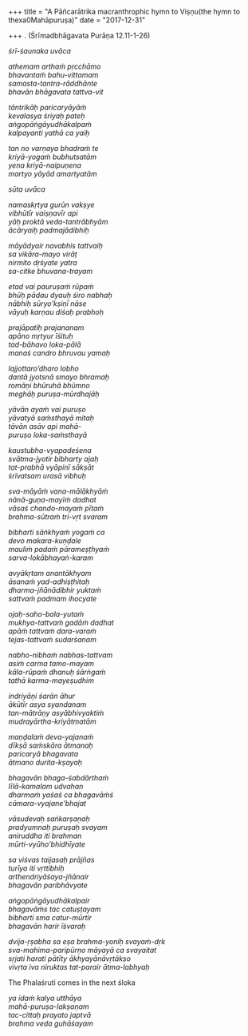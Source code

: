 +++
title = "A Pāñcarātrika macranthrophic hymn to Viṣṇu(the hymn to thexa0Mahāpuruṣa)"
date = "2017-12-31"

+++
. (Śrīmadbhāgavata Purāṇa 12.11-1-26)

*śrī-śaunaka uvāca*

*athemam arthaṁ pṛcchāmo  
bhavantaṁ bahu-vittamam  
samasta-tantra-rāddhānte  
bhavān bhāgavata tattva-vit*

*tāntrikāḥ paricaryāyāṁ  
kevalasya śriyaḥ pateḥ  
aṅgopāṅgāyudhākalpaṁ  
kalpayanti yathā ca yaiḥ*

*tan no varṇaya bhadraṁ te  
kriyā-yogaṁ bubhutsatām  
yena kriyā-naipuṇena  
martyo yāyād amartyatām*

*sūta uvāca*

*namaskṛtya gurūn vakṣye  
vibhūtīr vaiṣṇavīr api  
yāḥ proktā veda-tantrābhyām  
ācāryaiḥ padmajādibhiḥ*

*māyādyair navabhis tattvaiḥ  
sa vikāra-mayo virāṭ  
nirmito dṛśyate yatra  
sa-citke bhuvana-trayam*

*etad vai pauruṣaṁ rūpaṁ  
bhūḥ pādau dyauḥ śiro nabhaḥ  
nābhiḥ sūryo’kṣiṇī nāse  
vāyuḥ karṇau diśaḥ prabhoḥ*

*prajāpatiḥ prajananam  
apāno mṛtyur īśituḥ  
tad-bāhavo loka-pālā  
manaś candro bhruvau yamaḥ*

*lajjottaro’dharo lobho  
dantā jyotsnā smayo bhramaḥ  
romāṇi bhūruhā bhūmno  
meghāḥ puruṣa-mūrdhajāḥ*

*yāvān ayaṁ vai puruṣo  
yāvatyā saṁsthayā mitaḥ  
tāvān asāv api mahā-  
puruṣo loka-saṁsthayā*

*kaustubha-vyapadeśena  
svātma-jyotir bibharty ajaḥ  
tat-prabhā vyāpinī sākṣāt  
śrīvatsam urasā vibhuḥ*

*sva-māyāṁ vana-mālākhyāṁ  
nānā-guṇa-mayīṁ dadhat  
vāsaś chando-mayaṁ pītaṁ  
brahma-sūtraṁ tri-vṛt svaram*

*bibharti sāṅkhyaṁ yogaṁ ca  
devo makara-kuṇḍale  
mauliṁ padaṁ pārameṣṭhyaṁ  
sarva-lokābhayaṅ-karam*

*avyākṛtam anantākhyam  
āsanaṁ yad-adhiṣṭhitaḥ  
dharma-jñānādibhir yuktaṁ  
sattvaṁ padmam ihocyate*

*ojaḥ-saho-bala-yutaṁ  
mukhya-tattvaṁ gadāṁ dadhat  
apāṁ tattvaṁ dara-varaṁ  
tejas-tattvaṁ sudarśanam*

*nabho-nibhaṁ nabhas-tattvam  
asiṁ carma tamo-mayam  
kāla-rūpaṁ dhanuḥ śārṅgaṁ  
tathā karma-mayeṣudhim*

*indriyāṇi śarān āhur  
ākūtīr asya syandanam  
tan-mātrāṇy asyābhivyaktiṁ  
mudrayārtha-kriyātmatām*

*maṇḍalaṁ deva-yajanaṁ  
dīkṣā saṁskāra ātmanaḥ  
paricaryā bhagavata  
ātmano durita-kṣayaḥ*

*bhagavān bhaga-śabdārthaṁ  
līlā-kamalam udvahan  
dharmaṁ yaśaś ca bhagavāṁś  
cāmara-vyajane’bhajat*

*vāsudevaḥ saṅkarṣaṇaḥ  
pradyumnaḥ puruṣaḥ svayam  
aniruddha iti brahman  
mūrti-vyūho’bhidhīyate*

*sa viśvas taijasaḥ prājñas  
turīya iti vṛttibhiḥ  
arthendriyāśaya-jñānair  
bhagavān paribhāvyate*

*aṅgopāṅgāyudhākalpair  
bhagavāṁs tac catuṣṭayam  
bibharti sma catur-mūrtir  
bhagavān harir īśvaraḥ*

*dvija-ṛṣabha sa eṣa brahma-yoniḥ svayaṁ-dṛk  
sva-mahima-paripūrṇo māyayā ca svayaitat  
sṛjati harati pātīty ākhyayānāvṛtākṣo  
vivṛta iva niruktas tat-parair ātma-labhyaḥ*

The Phalaśruti comes in the next śloka

*ya idaṁ kalya utthāya  
mahā-puruṣa-lakṣaṇam  
tac-cittaḥ prayato japtvā  
brahma veda guhāśayam*

